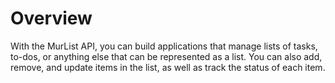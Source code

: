 # Overview

With the MurList API, you can build applications that manage lists of tasks,
to-dos, or anything else that can be represented as a list. You can also add,
remove, and update items in the list, as well as track the status of each item.
